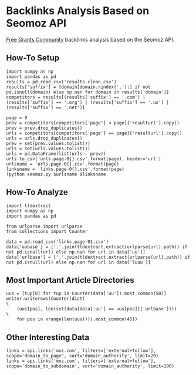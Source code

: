 Backlinks Analysis Based on Seomoz API
======================================

[Free Grants Community](http://www.gofreegovernmentmoney.com) backlinks analysis based on the Seomoz API.

How-To Setup
------------

```
import numpy as np
import pandas as pd
results = pd.read_csv('results.clean.csv')
results['suffix'] = [domain[domain.rindex('.'):] if not pd.isnull(domain) else np.nan for domain in results['domain']]
competitors = results[(results['suffix'] == '.com') | (results['suffix'] == '.org') | (results['suffix'] == '.us') | (results['suffix'] == '.net')]

page = 9
prev = competitors[competitors['page'] < page]['resulturl'].copy()
prev = prev.drop_duplicates()
urls = competitors[competitors['page'] == page]['resulturl'].copy()
urls = urls.drop_duplicates()
prev = set(prev.values.tolist())
urls = set(urls.values.tolist())
urls = pd.DataFrame(list(urls - prev))
urls.to_csv('urls.page-0{}.csv'.format(page), header='url')
urlsname = 'urls.page-0{}.csv'.format(page)
linksname = 'links.page-0{}.csv'.format(page)
!python seomoz.py $urlsname $linksname
```

How-To Analyze
--------------

```
import tldextract
import numpy as np
import pandas as pd

from urlparse import urlparse
from collections import Counter

data = pd.read_csv('links.page-01.csv')
data['uubase'] = ['.'.join(tldextract.extract(urlparse(url).path)) if not pd.isnull(url) else np.nan for url in data['uu']]
data['urlbase'] = ['.'.join(tldextract.extract(urlparse(url).path)) if not pd.isnull(url) else np.nan for url in data['luuu']]
```

Most Important Article Directories
----------------------------------

```
uus = [tup[0] for tup in Counter(data['uu']).most_common(50)]
writer.writerows(Counter(dict(                                                \
    (uus[pos], len(set(data[data['uu'] == uus[pos]]['urlbase'])))             \
    for pos in xrange(len(uus)))).most_common(45))
```

Other Interesting Data
----------------------

```
links = api.links('moz.com', filters=['external+follow'], scope='domain_to_page', sort='domain_authority', limit=20)
links = api.links('moz.com', filters=['external+follow'], scope='domain_to_subdomain', sort='domain_authority', limit=100)
```
